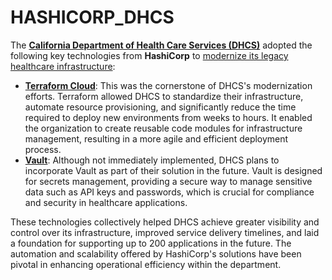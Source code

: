 # HASHICORP\_DHCS

The [**California Department of Health Care Services (DHCS)**](../../joes_notes/DHCS.md) adopted the following key technologies from **HashiCorp** to [modernize its legacy healthcare infrastructure](https://www.hashicorp.com/assets/1717630359-casestudy_cadhcs.pdf):

* [**Terraform Cloud**](TERRAFORM.md): This was the cornerstone of DHCS's modernization efforts. Terraform allowed DHCS to standardize their infrastructure, automate resource provisioning, and significantly reduce the time required to deploy new environments from weeks to hours. It enabled the organization to create reusable code modules for infrastructure management, resulting in a more agile and efficient deployment process.
* [**Vault**](../PHYSICS/QUANTUM_COMPUTING.md): Although not immediately implemented, DHCS plans to incorporate Vault as part of their solution in the future. Vault is designed for secrets management, providing a secure way to manage sensitive data such as API keys and passwords, which is crucial for compliance and security in healthcare applications.

These technologies collectively helped DHCS achieve greater visibility and control over its infrastructure, improved service delivery timelines, and laid a foundation for supporting up to 200 applications in the future. The automation and scalability offered by HashiCorp's solutions have been pivotal in enhancing operational efficiency within the department.
